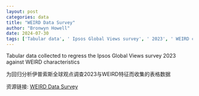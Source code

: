 ```yaml
---
layout: post
categories: data
title: "WEIRD Data Survey"
author: "Bronwyn Howell"
date: 2024-07-30
tags: ['Tabular data', ' Ipsos Global Views survey', ' 2023', ' WEIRD characteristics']
---
```


Tabular data collected to regress the Ipsos Global Views survey 2023 against WEIRD characteristics

为回归分析伊普索斯全球观点调查2023与WEIRD特征而收集的表格数据

资源链接: [WEIRD Data Survey](https://doi.org/10.57760/sciencedb.11172)
